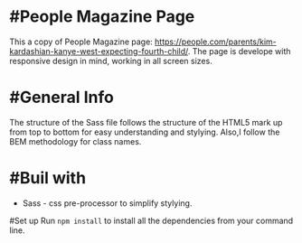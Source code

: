 #People Magazine Page
=====================
This a copy of People Magazine page: https://people.com/parents/kim-kardashian-kanye-west-expecting-fourth-child/. The page is develope with responsive design in mind, working in all screen sizes.

#General Info
=============
The structure of the Sass file follows the structure of the HTML5 mark up from top to bottom for easy understanding and stylying. Also,I follow the BEM methodology for class names.

#Buil with
============
- Sass - css pre-processor to simplify stylying.

#Set up
Run `npm install` to install all the dependencies from your command line.

